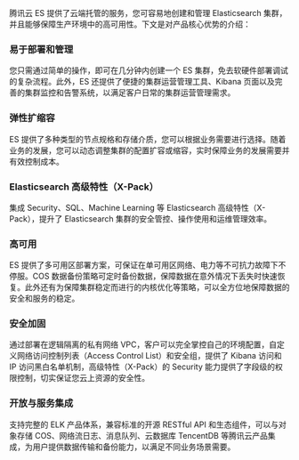 腾讯云 ES 提供了云端托管的服务，您可容易地创建和管理 Elasticsearch 集群，并且能够保障生产环境中的高可用性。下文是对产品核心优势的介绍：

### 易于部署和管理

您只需通过简单的操作，即可在几分钟内创建一个 ES 集群，免去软硬件部署调试的复杂流程。此外，ES 还提供了便捷的集群运营管理工具、Kibana 页面以及完善的集群监控和告警系统，以满足客户日常的集群运营管理需求。

### 弹性扩缩容
ES 提供了多种类型的节点规格和存储介质，您可以根据业务需要进行选择。随着业务的发展，您可以动态调整集群的配置扩容或缩容，实时保障业务的发展需要并有效控制成本。

### Elasticsearch 高级特性（X-Pack）
集成 Security、SQL、Machine Learning 等 Elasticsearch 高级特性（X-Pack），提升了 Elasticsearch 集群的安全管控、操作使用和运维管理效率。

### 高可用
ES 提供了多可用区部署方案，可保证在单可用区网络、电力等不可抗力故障下不停服。COS 数据备份策略可定时备份数据，保障数据在意外情况下丢失时快速恢复。此外还有为保障集群稳定而进行的内核优化等策略，可以全方位地保障数据的安全和服务的稳定。

### 安全加固
通过部署在逻辑隔离的私有网络 VPC，客户可以完全掌控自己的环境配置，自定义网络访问控制列表（Access Control List）和安全组，提供了 Kibana 访问和 IP 访问黑白名单机制，高级特性（X-Pack）的 Security 能力提供了字段级的权限控制，切实保证您云上资源的安全性。

### 开放与服务集成
支持完整的 ELK 产品体系，兼容标准的开源 RESTful API 和生态组件，可以与对象存储 COS、网络流日志、消息队列、云数据库 TencentDB 等腾讯云产品集成，为用户提供数据传输和备份能力，以满足不同业务场景需要。
